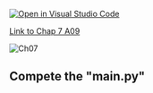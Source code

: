 [![Open in Visual Studio Code](https://classroom.github.com/assets/open-in-vscode-c66648af7eb3fe8bc4f294546bfd86ef473780cde1dea487d3c4ff354943c9ae.svg)](https://classroom.github.com/online_ide?assignment_repo_id=8971857&assignment_repo_type=AssignmentRepo)

[Link to Chap 7 A09](https://docs.google.com/presentation/d/1JAYVQiZr57OZfIMUQAkPNPlCKidqvytLhLDB5aqag_8/edit#slide=id.g117599b468e_0_119)

![Ch07](https://awesomescreenshot.s3.amazonaws.com/image/1352303/33000060-d4770b468dd4adc25ab78bc8d69b6abf.png?X-Amz-Algorithm=AWS4-HMAC-SHA256&X-Amz-Credential=AKIAJSCJQ2NM3XLFPVKA%2F20221017%2Fus-east-1%2Fs3%2Faws4_request&X-Amz-Date=20221017T004214Z&X-Amz-Expires=28800&X-Amz-SignedHeaders=host&X-Amz-Signature=67383eae790108c958814e63bb4bff587c92c7bd949c9f786f8be4a0c70ac1e4)

## Compete the "main.py"


